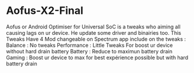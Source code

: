 # Aofus-X2-Final
Aofus or Android Optimiser for Universal SoC is a tweaks who aiming all causing lags on ur device. He update some driver and binairies too.
This Tweaks Have 4 Mod changeable on Spectrum app include on the tweaks :
Balance : No tweaks
Performance : Little Tweaks For boost ur device without hard drain battery
Battery : Reduce to maximun battery drain
Gaming : Boost ur device to max for best expérience possible but with hard battery drain

